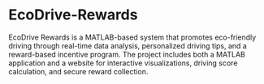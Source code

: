 # EcoDrive-Rewards
EcoDrive Rewards is a MATLAB-based system that promotes eco-friendly driving through real-time data analysis, personalized driving tips, and a reward-based incentive program. The project includes both a MATLAB application and a website for interactive visualizations, driving score calculation, and secure reward collection.
